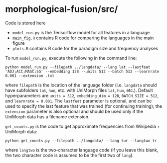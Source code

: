 # morphological-fusion/src/
Code is stored here
* `model_run.py` is the Tensorflow model for all features in a language
* `main_fig.R` contains R code for comparing the languages in the main figure
* `plots.R` contains R code for the paradigm size and frequency analyses

To run `model_run.py`, execute the following in the command line:
```
python model_run.py --filepath ../langdata/ --lang lat --lastfeat 'ADJ;ACC;MASC;SG' --embedding 128 --units 512 --batch 512 --learnrate 0.001 --extension .txt
```
where `filepath` is the location of the language folder (i.e. `langdata` should have subfolders `lat`, `hun`, etc. with UniMorph files `lat`, `hun`, etc.). Default hyperparameters are `units = 512`, `embedding_dim = 128`, `BATCH_SIZE = 512`, and `learnrate = 0.001`. The `lastfeat` parameter is optional, and can be used to specify the last feature that was trained (for continuing training); the `extension` parameter is also optional and should be used only if the UniMorph data has a filename extension.

`get_counts.py` is the code to get approximate frequencies from Wikipedia + UniMorph data:
```
python get_counts.py --filepath ../langdata/ --lang tur --langtwo tr
```
where `langtwo` is the two-character language code (if you leave this blank, the two character code is assumed to be the first two of `lang`).